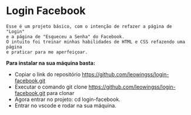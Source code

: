# Login Facebook 

    Esse é um projeto básico, com o intenção de refazer a página de "Login" 
    e a página de "Esqueceu a Senha" do Facebook.
    O intuito foi treinar minhas habilidades de HTML e CSS refazendo uma página
    e praticar para me aperfeiçoar.

**Para instalar na sua máquina basta:**
 - Copiar o link do repositório https://github.com/leowingss/login-facebook.git
 - Executar o comando git clone https://github.com/leowingss/login-facebook.git para clonar
 - Agora entrar no projeto: cd login-facebook.
 - Entrar no vscode e rodar na sua máquina. 